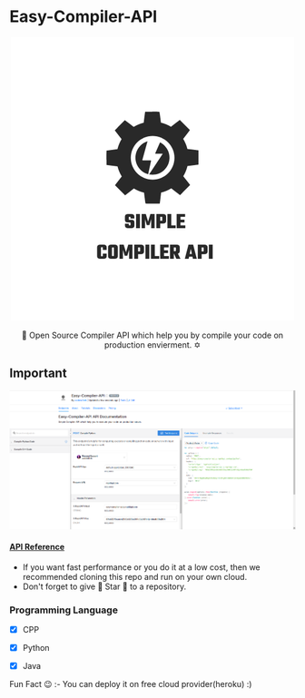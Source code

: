 # Easy-Compiler-API
<p align="center">
  <img src="https://github.com/codewithvk/Easy-Compiler-API/blob/master/assets/Simple%20Compiler%20API.png" />
  <p align="center">🚀  Open Source Compiler API which help you by compile your code on production envierment. ✡️ </p>
</p>


## Important

<p align="center">
  <img src="https://github.com/codewithvk/Easy-Compiler-API/blob/master/assets/temp.png" />
</p>

  
#### [API Reference](https://rapidapi.com/codewithvk/api/easy-compiler-api/)
 - If you want fast performance or you do it at a low cost, then we recommended cloning this repo and run on your own cloud.
 - Don't forget to give 🌟 Star  🌟 to a repository.

### Programming Language 
- [x] CPP
- [x] Python
- [x] Java<br />


 Fun Fact 😉 :- You can deploy it on free cloud provider(heroku) :)
